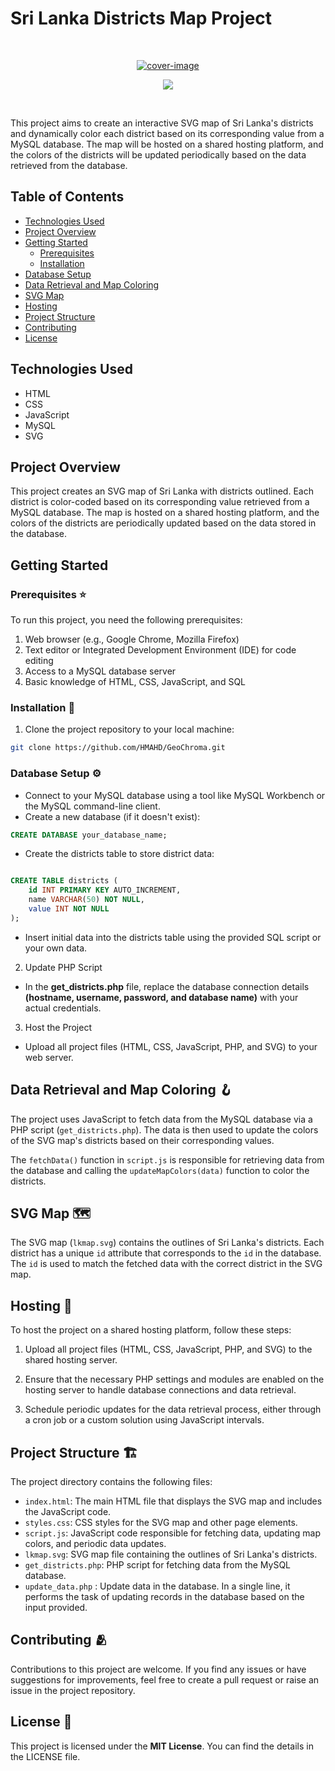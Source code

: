 # Sri Lanka Districts Map Project

<br/>
<div align="center">

[![cover-image](https://i.ibb.co/sWYGYLP/interactive-SVG-map-of-Sri-Lanka-s-districts-2.png)](#)

</div>
<p align="center"> 
<img src="https://i.ibb.co/pjyzJ1p/Geo-Chroma.png"></img>
</p>
<br/>

This project aims to create an interactive SVG map of Sri Lanka's districts and dynamically color each district based on its corresponding value from a MySQL database. The map will be hosted on a shared hosting platform, and the colors of the districts will be updated periodically based on the data retrieved from the database.

## Table of Contents

- [Technologies Used](#technologies-used)
- [Project Overview](#project-overview)
- [Getting Started](#getting-started)
  - [Prerequisites](#prerequisites)
  - [Installation](#installation)
- [Database Setup](#database-setup)
- [Data Retrieval and Map Coloring](#data-retrieval-and-map-coloring)
- [SVG Map](#svg-map)
- [Hosting](#hosting)
- [Project Structure](#project-structure)
- [Contributing](#contributing)
- [License](#license)

## Technologies Used

- HTML
- CSS
- JavaScript
- MySQL
- SVG

## Project Overview

This project creates an SVG map of Sri Lanka with districts outlined. Each district is color-coded based on its corresponding value retrieved from a MySQL database. The map is hosted on a shared hosting platform, and the colors of the districts are periodically updated based on the data stored in the database.

## Getting Started

### Prerequisites ⭐

To run this project, you need the following prerequisites:

1. Web browser (e.g., Google Chrome, Mozilla Firefox)
2. Text editor or Integrated Development Environment (IDE) for code editing
3. Access to a MySQL database server
4. Basic knowledge of HTML, CSS, JavaScript, and SQL

### Installation 🔋

1. Clone the project repository to your local machine:

```bash
git clone https://github.com/HMAHD/GeoChroma.git
```

### Database Setup ⚙️

- Connect to your MySQL database using a tool like MySQL Workbench or the MySQL command-line client.
- Create a new database (if it doesn't exist):

```sql
CREATE DATABASE your_database_name;
```

- Create the districts table to store district data:

```sql

CREATE TABLE districts (
    id INT PRIMARY KEY AUTO_INCREMENT,
    name VARCHAR(50) NOT NULL,
    value INT NOT NULL
);
```

- Insert initial data into the districts table using the provided SQL script or your own data.

2. Update PHP Script

- In the **get_districts.php** file, replace the database connection details **(hostname, username, password, and database name)** with your actual credentials.

3. Host the Project

- Upload all project files (HTML, CSS, JavaScript, PHP, and SVG) to your web server.

## Data Retrieval and Map Coloring 🪝

The project uses JavaScript to fetch data from the MySQL database via a PHP script (`get_districts.php`). The data is then used to update the colors of the SVG map's districts based on their corresponding values.

The `fetchData()` function in `script.js` is responsible for retrieving data from the database and calling the `updateMapColors(data)` function to color the districts.

## SVG Map 🗺️

The SVG map (`lkmap.svg`) contains the outlines of Sri Lanka's districts. Each district has a unique `id` attribute that corresponds to the `id` in the database. The `id` is used to match the fetched data with the correct district in the SVG map.

## Hosting 🧊

To host the project on a shared hosting platform, follow these steps:

1. Upload all project files (HTML, CSS, JavaScript, PHP, and SVG) to the shared hosting server.

2. Ensure that the necessary PHP settings and modules are enabled on the hosting server to handle database connections and data retrieval.

3. Schedule periodic updates for the data retrieval process, either through a cron job or a custom solution using JavaScript intervals.

## Project Structure 🏗️

The project directory contains the following files:

- `index.html`: The main HTML file that displays the SVG map and includes the JavaScript code.
- `styles.css`: CSS styles for the SVG map and other page elements.
- `script.js`: JavaScript code responsible for fetching data, updating map colors, and periodic data updates.
- `lkmap.svg`: SVG map file containing the outlines of Sri Lanka's districts.
- `get_districts.php`: PHP script for fetching data from the MySQL database.
- `update_data.php` : Update data in the database. In a single line, it performs the task of updating records in the database based on the input provided. 

## Contributing 🫂

Contributions to this project are welcome. If you find any issues or have suggestions for improvements, feel free to create a pull request or raise an issue in the project repository.

## License 🎴

This project is licensed under the **MIT License**. You can find the details in the LICENSE file.
